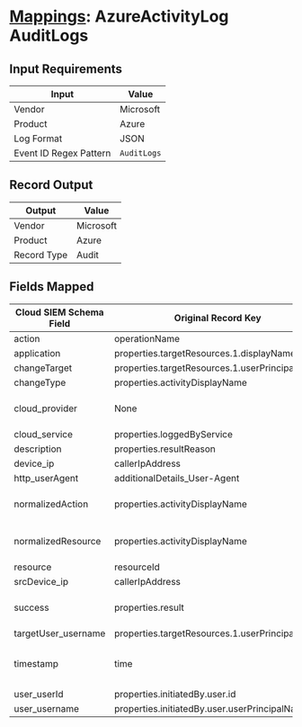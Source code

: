 # [Mappings](README.md): AzureActivityLog AuditLogs

## Input Requirements

|Input|Value|
|-----|-----|
|Vendor|Microsoft|
|Product|Azure|
|Log Format|JSON|
|Event ID Regex Pattern|`AuditLogs`|

## Record Output

|Output|Value|
|------|-----|
|Vendor|Microsoft|
|Product|Azure|
|Record Type|Audit|

## Fields Mapped

|Cloud SIEM Schema Field|Original Record Key|Notes|
|-----------------------|-------------------|-----|
|action|operationName||
|application|properties.targetResources.1.displayName||
|changeTarget|properties.targetResources.1.userPrincipalName||
|changeType|properties.activityDisplayName||
|cloud_provider|None|The static text `Azure` is populated in this schema field.|
|cloud_service|properties.loggedByService||
|description|properties.resultReason||
|device_ip|callerIpAddress||
|http_userAgent|additionalDetails_User-Agent||
|normalizedAction|properties.activityDisplayName|This is a lookup field. More info to come in the catalog later...|
|normalizedResource|properties.activityDisplayName|This is a lookup field. More info to come in the catalog later...|
|resource|resourceId||
|srcDevice_ip|callerIpAddress||
|success|properties.result|This is a lookup field. More info to come in the catalog later...|
|targetUser_username|properties.targetResources.1.userPrincipalName||
|timestamp|time|We expect the orginal record value of `time` is in the format `yyyy-MM-dd'T'HH:mm:ss.SSSSSSSZ`|
|user_userId|properties.initiatedBy.user.id||
|user_username|properties.initiatedBy.user.userPrincipalName||

